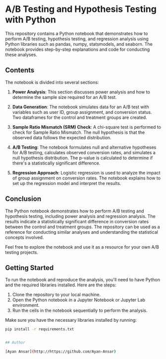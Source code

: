 # A/B Testing and Hypothesis Testing with Python

This repository contains a Python notebook that demonstrates how to perform A/B testing, hypothesis testing, and regression analysis using Python libraries such as pandas, numpy, statsmodels, and seaborn. The notebook provides step-by-step explanations and code for conducting these analyses.

## Contents

The notebook is divided into several sections:

1. **Power Analysis**: This section discusses power analysis and how to determine the sample size required for an A/B test.

2. **Data Generation**: The notebook simulates data for an A/B test with variables such as user ID, group assignment, and conversion status. Two dataframes for the control and treatment groups are created.

3. **Sample Ratio Mismatch (SRM) Check**: A chi-square test is performed to check for Sample Ratio Mismatch. The null hypothesis is that the observed data follows the expected distribution.

4. **A/B Testing**: The notebook formulates null and alternative hypotheses for A/B testing, calculates observed conversion rates, and simulates a null hypothesis distribution. The p-value is calculated to determine if there's a statistically significant difference.

5. **Regression Approach**: Logistic regression is used to analyze the impact of group assignment on conversion rates. The notebook explains how to set up the regression model and interpret the results.

## Conclusion

The Python notebook demonstrates how to perform A/B testing and hypothesis testing, including power analysis and regression analysis. The results indicate a statistically significant difference in conversion rates between the control and treatment groups. The repository can be used as a reference for conducting similar analyses and understanding the statistical concepts involved.

Feel free to explore the notebook and use it as a resource for your own A/B testing projects.

## Getting Started

To run the notebook and reproduce the analysis, you'll need to have Python and the required libraries installed. Here are the steps:

1. Clone the repository to your local machine.
2. Open the Python notebook in a Jupyter Notebook or Jupyter Lab environment.
3. Run the cells in the notebook sequentially to perform the analysis.

Make sure you have the necessary libraries installed by running:

```bash
pip install -r requirements.txt


## Author

[Ayan Ansar](http://https://github.com/Ayan-Ansar)


